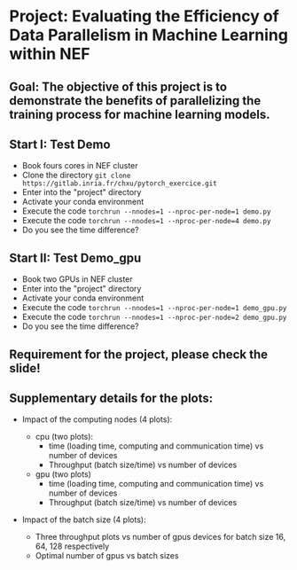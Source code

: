 # Project: Evaluating the Efficiency of Data Parallelism in Machine Learning within NEF

## Goal:  The objective of this project is to demonstrate the benefits of parallelizing the training process for machine learning models.

## Start I: Test Demo
- Book fours cores in NEF cluster
- Clone the directory `git clone https://gitlab.inria.fr/chxu/pytorch_exercice.git`
- Enter into the "project" directory
- Activate your conda environment
- Execute the code `torchrun --nnodes=1 --nproc-per-node=1 demo.py`
- Execute the code `torchrun --nnodes=1 --nproc-per-node=4 demo.py`
- Do you see the time difference?

## Start II: Test Demo_gpu
- Book two GPUs in NEF cluster
- Enter into the "project" directory
- Activate your conda environment
- Execute the code `torchrun --nnodes=1 --nproc-per-node=1 demo_gpu.py`
- Execute the code `torchrun --nnodes=1 --nproc-per-node=2 demo_gpu.py`
- Do you see the time difference?

## Requirement for the project, please check the slide!

## Supplementary details for the plots:
- Impact of the computing nodes (4 plots): 
  - cpu (two plots): 
    - time (loading time, computing and communication time) vs number of devices 
    - Throughput (batch size/time) vs number of devices
  - gpu (two plots)
    - time (loading time, computing and communication time) vs number of devices 
    - Throughput (batch size/time) vs number of devices

- Impact of the batch size (4 plots):
  - Three throughput plots vs number of gpus devices for batch size 16, 64, 128 respectively
  - Optimal number of gpus vs batch sizes